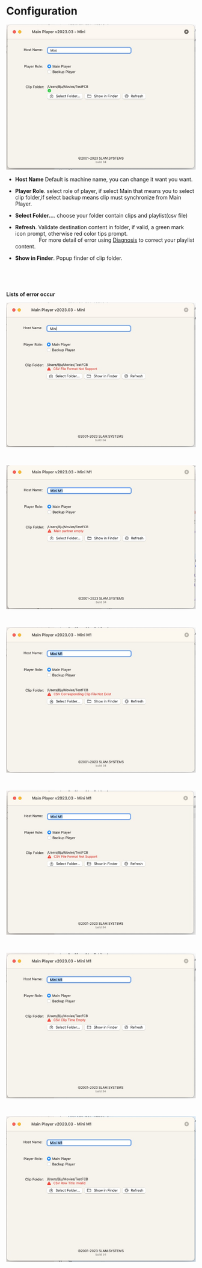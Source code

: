 # Configuration

![Config](config.jpg)

- **Host Name** Default is machine name, you can change it want you want.


- **Player Role**. select role of player, if select Main that means you to select clip folder,if select backup means clip must synchronize from Main Player.
- **Select Folder...**. choose your folder contain clips and playlist(csv file)
- **Refresh**. Validate destination content in folder, if valid, a green mark icon prompt, otherwise red color tips prompt.
     <br/>&nbsp;&nbsp;&nbsp;&nbsp;&nbsp;&nbsp;&nbsp;&nbsp;&nbsp;&nbsp;&nbsp;&nbsp;&nbsp;&nbsp;&nbsp; For more  detail of error using [Diagnosis](diagnosis.md) to correct your playlist content.
- **Show in Finder**. Popup finder of clip folder. 


<br/>
<br/>
<br/>

**Lists of error occur**

![Err1](config-error.jpg)

<br/>

![Err2](config-Err-partner.jpg)

<br/>

![Err3](config-Err-notExist.jpg)

<br/>

![Err4](config-Err-clip-not-support.jpg)

<br/>

![Err5](config-Err-empty-time.jpg)

<br/>

![Err6](config-Err-rowTitle.jpg)